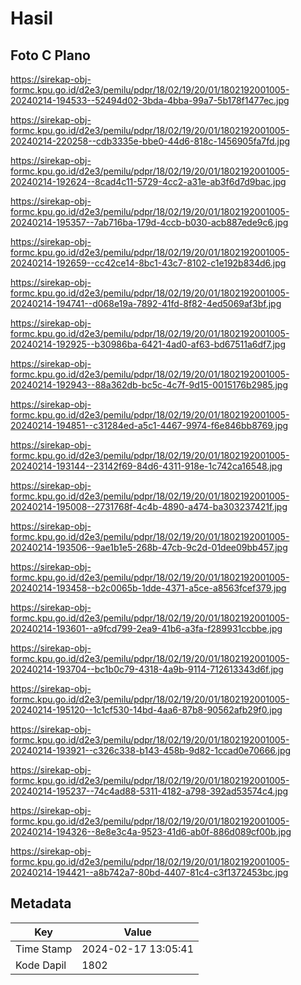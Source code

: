 # Hasil

## Foto C Plano

https://sirekap-obj-formc.kpu.go.id/d2e3/pemilu/pdpr/18/02/19/20/01/1802192001005-20240214-194533--52494d02-3bda-4bba-99a7-5b178f1477ec.jpg

https://sirekap-obj-formc.kpu.go.id/d2e3/pemilu/pdpr/18/02/19/20/01/1802192001005-20240214-220258--cdb3335e-bbe0-44d6-818c-1456905fa7fd.jpg

https://sirekap-obj-formc.kpu.go.id/d2e3/pemilu/pdpr/18/02/19/20/01/1802192001005-20240214-192624--8cad4c11-5729-4cc2-a31e-ab3f6d7d9bac.jpg

https://sirekap-obj-formc.kpu.go.id/d2e3/pemilu/pdpr/18/02/19/20/01/1802192001005-20240214-195357--7ab716ba-179d-4ccb-b030-acb887ede9c6.jpg

https://sirekap-obj-formc.kpu.go.id/d2e3/pemilu/pdpr/18/02/19/20/01/1802192001005-20240214-192659--cc42ce14-8bc1-43c7-8102-c1e192b834d6.jpg

https://sirekap-obj-formc.kpu.go.id/d2e3/pemilu/pdpr/18/02/19/20/01/1802192001005-20240214-194741--d068e19a-7892-41fd-8f82-4ed5069af3bf.jpg

https://sirekap-obj-formc.kpu.go.id/d2e3/pemilu/pdpr/18/02/19/20/01/1802192001005-20240214-192925--b30986ba-6421-4ad0-af63-bd67511a6df7.jpg

https://sirekap-obj-formc.kpu.go.id/d2e3/pemilu/pdpr/18/02/19/20/01/1802192001005-20240214-192943--88a362db-bc5c-4c7f-9d15-0015176b2985.jpg

https://sirekap-obj-formc.kpu.go.id/d2e3/pemilu/pdpr/18/02/19/20/01/1802192001005-20240214-194851--c31284ed-a5c1-4467-9974-f6e846bb8769.jpg

https://sirekap-obj-formc.kpu.go.id/d2e3/pemilu/pdpr/18/02/19/20/01/1802192001005-20240214-193144--23142f69-84d6-4311-918e-1c742ca16548.jpg

https://sirekap-obj-formc.kpu.go.id/d2e3/pemilu/pdpr/18/02/19/20/01/1802192001005-20240214-195008--2731768f-4c4b-4890-a474-ba303237421f.jpg

https://sirekap-obj-formc.kpu.go.id/d2e3/pemilu/pdpr/18/02/19/20/01/1802192001005-20240214-193506--9ae1b1e5-268b-47cb-9c2d-01dee09bb457.jpg

https://sirekap-obj-formc.kpu.go.id/d2e3/pemilu/pdpr/18/02/19/20/01/1802192001005-20240214-193458--b2c0065b-1dde-4371-a5ce-a8563fcef379.jpg

https://sirekap-obj-formc.kpu.go.id/d2e3/pemilu/pdpr/18/02/19/20/01/1802192001005-20240214-193601--a9fcd799-2ea9-41b6-a3fa-f289931ccbbe.jpg

https://sirekap-obj-formc.kpu.go.id/d2e3/pemilu/pdpr/18/02/19/20/01/1802192001005-20240214-193704--bc1b0c79-4318-4a9b-9114-712613343d6f.jpg

https://sirekap-obj-formc.kpu.go.id/d2e3/pemilu/pdpr/18/02/19/20/01/1802192001005-20240214-195120--1c1cf530-14bd-4aa6-87b8-90562afb29f0.jpg

https://sirekap-obj-formc.kpu.go.id/d2e3/pemilu/pdpr/18/02/19/20/01/1802192001005-20240214-193921--c326c338-b143-458b-9d82-1ccad0e70666.jpg

https://sirekap-obj-formc.kpu.go.id/d2e3/pemilu/pdpr/18/02/19/20/01/1802192001005-20240214-195237--74c4ad88-5311-4182-a798-392ad53574c4.jpg

https://sirekap-obj-formc.kpu.go.id/d2e3/pemilu/pdpr/18/02/19/20/01/1802192001005-20240214-194326--8e8e3c4a-9523-41d6-ab0f-886d089cf00b.jpg

https://sirekap-obj-formc.kpu.go.id/d2e3/pemilu/pdpr/18/02/19/20/01/1802192001005-20240214-194421--a8b742a7-80bd-4407-81c4-c3f1372453bc.jpg


## Metadata

| Key        | Value               |
| ---------- | ------------------- |
| Time Stamp | 2024-02-17 13:05:41 |
| Kode Dapil | 1802                |



